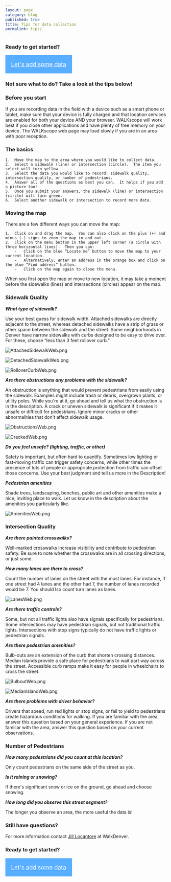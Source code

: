 ```yaml
---
layout: page
category: blog
published: true
title: Tips for data collection
permalink: tips/
---
```


### Ready to get started?

<a class="button" href="http://app.localdata.com/mobile/#walkscope" style="color:#fff; background: #58aeff; padding: 1em; display:inline-block; font-size: 18px">Let's add some data</a>

### Not sure what to do? Take a look at the tips below!


### **Before you start**

If you are recording data in the field with a device such as a smart phone or tablet, make sure that your device is fully charged and that location services are enabled for both your device AND your browser.  WALKscope will work best if you close other applications and have plenty of free memory on your device.  The WALKscope web page may load slowly if you are in an area with poor reception.

### **The basics**

	1.	Move the map to the area where you would like to collect data.
	2.	Select a sidewalk (line) or intersection (circle).  The item you select will turn yellow.
	3.	Select the data you would like to record: sidewalk quality, intersection quality, or number of pedestrians.
	4.	Answer all of the questions as best you can.  It helps if you add a picture too!
	5.	Once you submit your answers, the sidewalk (line) or intersection (circle) will turn green.  
	6.	Select another sidewalk or intersection to record more data.

### **Moving the map**

There are a few different ways you can move the map:

	1.	Click on and drag the map.  You can also click on the plus (+) and minus (-) signs to zoom the map in and out.
	2.	Click on the menu button in the upper left corner (a circle with three horizontal lines).  Then you can:
		-	Click on the blue “Locate me” button to move the map to your current location.  
		-	Alternatively, enter an address in the orange box and click on the blue “Find address” button.
		-	Click on the map again to close the menu.

When you first open the map or move to new location, it may take a moment before the sidewalks (lines) and intersections (circles) appear on the map.

### **Sidewalk Quality**

**_What type of sidewalk?_**

Use your best guess for sidewalk width.  Attached sidewalks are directly adjacent to the street, whereas detached sidewalks have a strip of grass or other space between the sidewalk and the street. Some neighborhoods in Denver have narrow sidewalks with curbs designed to be easy to drive over.  For these, choose “less than 3 feet rollover curb.”

![AttachedSidewalkWeb.png](/media/AttachedSidewalkWeb.png)

![DetachedSidewalkWeb.png](/media/DetachedSidewalkWeb.png)

![RolloverCurbWeb.png](/media/RolloverCurbWeb.png)

**_Are there obstructions any problems with the sidewalk?_**

An obstruction is anything that would prevent pedestrians from easily using the sidewalk. Examples might include trash or debris, overgrown plants, or utility poles. While you're at it, go ahead and tell us what the obstruction is in the description. A crack or uneven sidewalk is significant if it makes it unsafe or difficult for pedestrians. Ignore minor cracks or other abnormalities that don't affect sidewalk usage.

![ObstructionsWeb.png](/media/ObstructionsWeb.png)

![CrackedWeb.png](/media/CrackedWeb.png)

**_Do you feel unsafe? (lighting, traffic, or other)_**

Safety is important, but often hard to quantify. Sometimes low lighting or fast-moving traffic can trigger safety concerns, while other times the presence of lots of people or appropriate protection from traffic can offset those concerns. Use your best judgment and tell us more in the Description!

**_Pedestrian amenities_**

Shade trees, landscaping, benches, public art and other amenities make a nice, inviting place to walk.  Let us know in the description about the amenities you particularly like.

![AmenitiesWeb.png](/media/AmenitiesWeb.png)


### **Intersection Quality**

**_Are there painted crosswalks?_**

Well-marked crosswalks increase visibility and contribute to pedestrian safety.  Be sure to note whether the crosswalks are in all crossing directions, or just some.

**_How many lanes are there to cross?_**

Count the number of lanes on the street with the most lanes. For instance, if one street had 4 lanes and the other had 7, the number of lanes recorded would be 7. You should lso count turn lanes as lanes.

![LanesWeb.png](/media/LanesWeb.png)

**_Are there traffic controls?_**

Some, but not all traffic lights also have signals specifically for pedestrians.  Some intersections may have pedestrian signals, but not traditional traffic lights.  Intersections with stop signs typically do not have traffic lights or pedestrian signals.

**_Are there pedestrian amenities?_**

Bulb-outs are an extension of the curb that shorten crossing distances.  Median islands provide a safe place for pedestrians to wait part way across the street.  Accessible curb ramps make it easy for people in wheelchairs to cross the street.

![BulboutWeb.png](/media/BulboutWeb.png)

![MedianIslandWeb.png](/media/MedianIslandWeb.png)

**_Are there problems with driver behavior?_**

Drivers that speed, run red lights or stop signs, or fail to yield to pedestrians create hazardous conditions for walking.  If you are familiar with the area, answer this question based on your general experience.  If you are not familiar with the area, answer this question based on your current observations.

### **Number of Pedestrians**

**_How many pedestrians did you count at this location?_**

Only count pedestrians on the same side of the street as you.

**_Is it raining or snowing?_**

If there's significant snow or ice on the ground, go ahead and choose snowing.

**_How long did you observe this street segment?_**

The longer you observe an area, the more useful the data is! 

### **Still have questions?**

For more information contact [Jill Locantore](mailto:jill.locantore@walkdenver.org) at WalkDenver.

### Ready to get started?

<a class="button" href="http://app.localdata.com/mobile/#walkscope" style="color:#fff; background: #58aeff; padding: 1em; display:inline-block; font-size: 18px">Let's add some data</a>